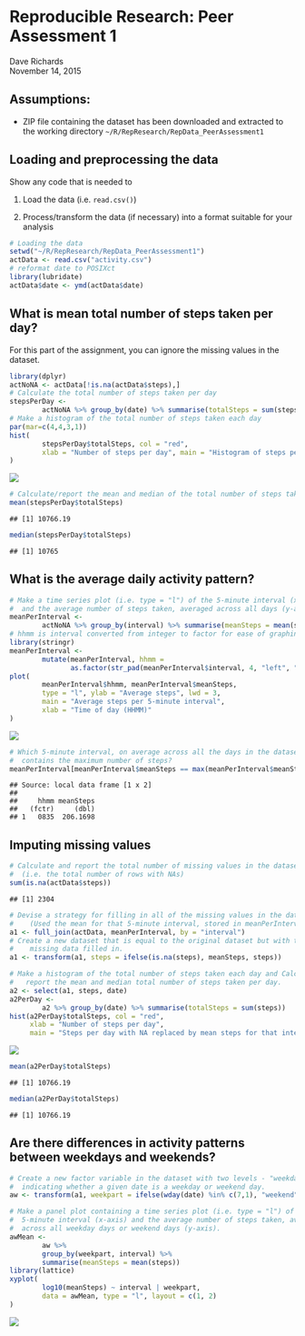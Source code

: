 # Reproducible Research: Peer Assessment 1
Dave Richards  
November 14, 2015  


## Assumptions:
- ZIP file containing the dataset has been downloaded and extracted to the working directory `~/R/RepResearch/RepData_PeerAssessment1`


## Loading and preprocessing the data

Show any code that is needed to

1. Load the data (i.e. `read.csv()`)

2. Process/transform the data (if necessary) into a format suitable for your analysis


```r
# Loading the data
setwd("~/R/RepResearch/RepData_PeerAssessment1")
actData <- read.csv("activity.csv")
# reformat date to POSIXct
library(lubridate)
actData$date <- ymd(actData$date)
```


## What is mean total number of steps taken per day?
For this part of the assignment, you can ignore the missing values in the dataset.

```r
library(dplyr)
actNoNA <- actData[!is.na(actData$steps),]
# Calculate the total number of steps taken per day
stepsPerDay <-
        actNoNA %>% group_by(date) %>% summarise(totalSteps = sum(steps))
# Make a histogram of the total number of steps taken each day
par(mar=c(4,4,3,1))
hist(
        stepsPerDay$totalSteps, col = "red",
        xlab = "Number of steps per day", main = "Histogram of steps per day"
)
```

![](PA1_template_files/figure-html/mean_total-1.png) 

```r
# Calculate/report the mean and median of the total number of steps taken per day
mean(stepsPerDay$totalSteps)
```

```
## [1] 10766.19
```

```r
median(stepsPerDay$totalSteps)
```

```
## [1] 10765
```

## What is the average daily activity pattern?

```r
# Make a time series plot (i.e. type = "l") of the 5-minute interval (x-axis)
#  and the average number of steps taken, averaged across all days (y-axis)
meanPerInterval <-
        actNoNA %>% group_by(interval) %>% summarise(meanSteps = mean(steps))
# hhmm is interval converted from integer to factor for ease of graphing
library(stringr)
meanPerInterval <-
        mutate(meanPerInterval, hhmm =
               as.factor(str_pad(meanPerInterval$interval, 4, "left", "0")))
plot(
        meanPerInterval$hhmm, meanPerInterval$meanSteps, 
        type = "l", ylab = "Average steps", lwd = 3,
        main = "Average steps per 5-minute interval",
        xlab = "Time of day (HHMM)"
)
```

![](PA1_template_files/figure-html/avg_daily-1.png) 

```r
# Which 5-minute interval, on average across all the days in the dataset,
#  contains the maximum number of steps?
meanPerInterval[meanPerInterval$meanSteps == max(meanPerInterval$meanSteps),c(3,2)]
```

```
## Source: local data frame [1 x 2]
## 
##     hhmm meanSteps
##   (fctr)     (dbl)
## 1   0835  206.1698
```



## Imputing missing values

```r
# Calculate and report the total number of missing values in the dataset
#  (i.e. the total number of rows with NAs)
sum(is.na(actData$steps))
```

```
## [1] 2304
```

```r
# Devise a strategy for filling in all of the missing values in the dataset.
#    (Used the mean for that 5-minute interval, stored in meanPerInterval.)
a1 <- full_join(actData, meanPerInterval, by = "interval")
# Create a new dataset that is equal to the original dataset but with the 
#    missing data filled in.
a1 <- transform(a1, steps = ifelse(is.na(steps), meanSteps, steps))

# Make a histogram of the total number of steps taken each day and Calculate and
#   report the mean and median total number of steps taken per day.
a2 <- select(a1, steps, date)
a2PerDay <-
        a2 %>% group_by(date) %>% summarise(totalSteps = sum(steps))
hist(a2PerDay$totalSteps, col = "red",
     xlab = "Number of steps per day",
     main = "Steps per day with NA replaced by mean steps for that interval")
```

![](PA1_template_files/figure-html/impute-1.png) 

```r
mean(a2PerDay$totalSteps)
```

```
## [1] 10766.19
```

```r
median(a2PerDay$totalSteps)
```

```
## [1] 10766.19
```



## Are there differences in activity patterns between weekdays and weekends?

```r
# Create a new factor variable in the dataset with two levels - "weekday" and "weekend" 
#  indicating whether a given date is a weekday or weekend day.
aw <- transform(a1, weekpart = ifelse(wday(date) %in% c(7,1), "weekend", "weekday"))

# Make a panel plot containing a time series plot (i.e. type = "l") of the 
#  5-minute interval (x-axis) and the average number of steps taken, averaged 
#  across all weekday days or weekend days (y-axis).
awMean <-
        aw %>% 
        group_by(weekpart, interval) %>% 
        summarise(meanSteps = mean(steps))
library(lattice)
xyplot(
        log10(meanSteps) ~ interval | weekpart, 
        data = awMean, type = "l", layout = c(1, 2)
)
```

![](PA1_template_files/figure-html/diffs-1.png) 

